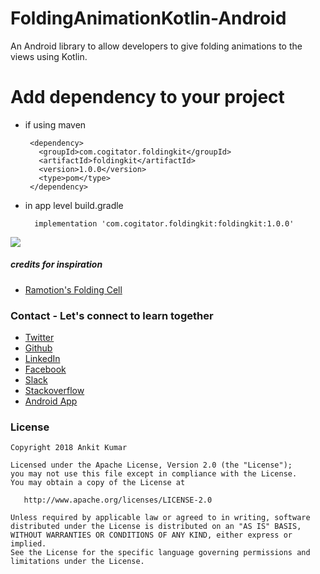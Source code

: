 # FoldingAnimationKotlin-Android

An Android library to allow developers to give folding animations to the views using Kotlin.

 
# Add dependency to your project

- if using maven 
    
       <dependency>
         <groupId>com.cogitator.foldingkit</groupId>
         <artifactId>foldingkit</artifactId>
         <version>1.0.0</version>
         <type>pom</type>
       </dependency>
       
- in app level build.gradle

        implementation 'com.cogitator.foldingkit:foldingkit:1.0.0' 


![](https://github.com/AnkitDroidGit/FoldingAnimationKotlin-Android/blob/master/art/animationgif.gif)

##### credits for inspiration
- [Ramotion's Folding Cell](https://github.com/Ramotion/folding-cell)



### Contact - Let's connect to learn together
- [Twitter](https://twitter.com/KumarAnkitRKE)
- [Github](https://github.com/AnkitDroidGit)
- [LinkedIn](https://www.linkedin.com/in/kumarankitkumar/)
- [Facebook](https://www.facebook.com/freeankit)
- [Slack](https://ankitdroid.slack.com)
- [Stackoverflow](https://stackoverflow.com/users/3282461/android)
- [Android App](https://play.google.com/store/apps/details?id=com.freeankit.ankitprofile)


### License

    Copyright 2018 Ankit Kumar
    
    Licensed under the Apache License, Version 2.0 (the "License");
    you may not use this file except in compliance with the License.
    You may obtain a copy of the License at

       http://www.apache.org/licenses/LICENSE-2.0

    Unless required by applicable law or agreed to in writing, software
    distributed under the License is distributed on an "AS IS" BASIS,
    WITHOUT WARRANTIES OR CONDITIONS OF ANY KIND, either express or implied.
    See the License for the specific language governing permissions and
    limitations under the License.
